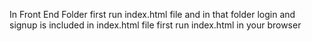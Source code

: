 In Front End Folder first run index.html file 
and in that folder login and signup is included in index.html file
first run index.html in your browser
